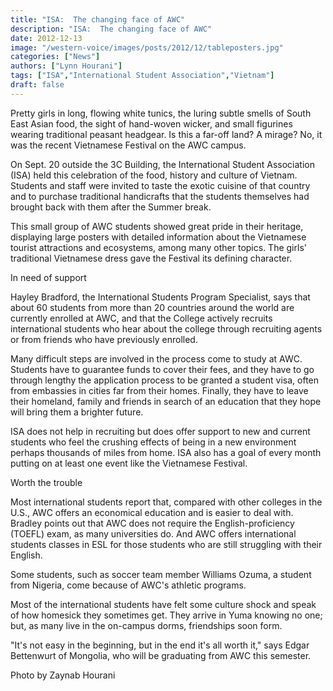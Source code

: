 ```yaml
---
title: "ISA:  The changing face of AWC"
description: "ISA:  The changing face of AWC"
date: 2012-12-13
image: "/western-voice/images/posts/2012/12/tableposters.jpg"
categories: ["News"]
authors: ["Lynn Hourani"]
tags: ["ISA","International Student Association","Vietnam"]
draft: false
---
```

Pretty girls in long, flowing white tunics, the luring subtle smells of South East Asian food, the sight of hand-woven wicker, and small figurines wearing traditional peasant headgear. Is this a far-off land? A mirage? No, it was the recent Vietnamese Festival on the AWC campus.

On Sept. 20 outside the 3C Building, the International Student Association (ISA) held this celebration of the food, history and culture of Vietnam. Students and staff were invited to taste the exotic cuisine of that country and to purchase traditional handicrafts that the students themselves had brought back with them after the Summer break.

This small group of AWC students showed great pride in their heritage, displaying large posters with detailed information about the Vietnamese tourist attractions and ecosystems, among many other topics. The girls' traditional Vietnamese dress gave the Festival its defining character.

In need of support

Hayley Bradford, the International Students Program Specialist, says that about 60 students from more than 20 countries around the world are currently enrolled at AWC, and that the College actively recruits international students who hear about the college through recruiting agents or from friends who have previously enrolled.

Many difficult steps are involved in the process come to study at AWC. Students have to guarantee funds to cover their fees, and they have to go through lengthy the application process to be granted a student visa, often from embassies in cities far from their homes. Finally, they have to leave their homeland, family and friends in search of an education that they hope will bring them a brighter future.

ISA does not help in recruiting but does offer support to new and current students who feel the crushing effects of being in a new environment perhaps thousands of miles from home. ISA also has a goal of every month putting on at least one event like the Vietnamese Festival.

Worth the trouble

Most international students report that, compared with other colleges in the U.S., AWC offers an economical education and is easier to deal with. Bradley points out that AWC does not require the English-proficiency (TOEFL) exam, as many universities do. And AWC offers international students classes in ESL for those students who are still struggling with their English.

Some students, such as soccer team member Williams Ozuma, a student from Nigeria, come because of AWC's athletic programs.

Most of the international students have felt some culture shock and speak of how homesick they sometimes get. They arrive in Yuma knowing no one; but, as many live in the on-campus dorms, friendships soon form.

"It's not easy in the beginning, but in the end it's all worth it," says Edgar Bettenwurt of Mongolia, who will be graduating from AWC this semester.

Photo by Zaynab Hourani